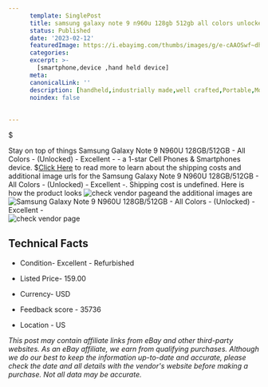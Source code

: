 ```yaml
---
      template: SinglePost
      title: samsung galaxy note 9 n960u 128gb 512gb all colors unlocked excellent 
      status: Published
      date: '2023-02-12'
      featuredImage: https://i.ebayimg.com/thumbs/images/g/e-cAAOSwf~dhslFE/s-l225.jpg
      categories: 
      excerpt: >-
        [smartphone,device ,hand held device]
      meta:
      canonicalLink: ''
      description: [handheld,industrially made,well crafted,Portable,Mobile,Compact,Convenient,Lightweight,Maneuverable,Man-portable,Miniature,Carriable,Hand-held,Light,Holdable,Transportable,Mobile device,Pocket-sized,On-the-go,Wireless,Cordless,Compact size,Convenient size, smartphone,device ,hand held device]
      noindex: false
      
        
---
```

$

Stay on top of things Samsung Galaxy Note 9 N960U 128GB/512GB - All Colors - (Unlocked) - Excellent - - a 1-star Cell Phones & Smartphones device.
$[Click Here](https://www.ebay.com/itm/255107480354?hash=item3b65973b22%3Ag%3Ae-cAAOSwf%7EdhslFE&mkevt=1&mkcid=1&mkrid=711-53200-19255-0&campid=%253CePNCampaignId%253E&customid=%253CreferenceId%253E&toolid=10049) to read more to learn about the shipping costs and additional image urls for the Samsung Galaxy Note 9 N960U 128GB/512GB - All Colors - (Unlocked) - Excellent -. Shipping cost is undefined. Here is how the product looks ![check vendor page](https://i.ebayimg.com/thumbs/images/g/e-cAAOSwf~dhslFE/s-l225.jpg)and the additional images are![Samsung Galaxy Note 9 N960U 128GB/512GB - All Colors - (Unlocked) - Excellent -](https://i.ebayimg.com/images/g/e-cAAOSwf~dhslFE/s-l1600.jpg)![check vendor page](https://origin-galleryplus.ebayimg.com/ws/web/255107480354_2_0_1/225x225.jpg,https://origin-galleryplus.ebayimg.com/ws/web/255107480354_3_0_1/225x225.jpg,https://origin-galleryplus.ebayimg.com/ws/web/255107480354_4_0_1/225x225.jpg,https://origin-galleryplus.ebayimg.com/ws/web/255107480354_5_0_1/225x225.jpg,https://origin-galleryplus.ebayimg.com/ws/web/255107480354_6_0_1/225x225.jpg,https://origin-galleryplus.ebayimg.com/ws/web/255107480354_7_0_1/225x225.jpg,https://origin-galleryplus.ebayimg.com/ws/web/255107480354_8_0_1/225x225.jpg,https://origin-galleryplus.ebayimg.com/ws/web/255107480354_9_0_1/225x225.jpg,https://origin-galleryplus.ebayimg.com/ws/web/255107480354_10_0_1/225x225.jpg,https://origin-galleryplus.ebayimg.com/ws/web/255107480354_11_0_1/225x225.jpg,https://origin-galleryplus.ebayimg.com/ws/web/255107480354_12_0_1/225x225.jpg)



 ## Technical Facts 



     
      

 - Condition- Excellent - Refurbished 


      

 - Listed Price- 159.00 


      

 - Currency- USD 


      

 - Feedback score - 35736 


      

 - Location - US 


      
      

 *_This post may contain affiliate links from eBay and other third-party websites. As an eBay affiliate, we earn from qualifying purchases. Although we do our best to keep the information up-to-date and accurate, please check the date and all details with the vendor's website before making a purchase. Not all data may be accurate._*






